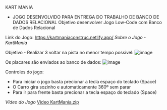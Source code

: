 KART MANIA

- JOGO DESENVOLVIDO PARA ENTREGA DO TRABALHO DE BANCO DE DADOS RELACIONAL
Objetivo desenvolver Jogo Low-Code com Banco de Dados Relacional

Link do Jogo: https://kartmaniaconstruc.netlify.app/
*Sobre o Jogo - KartMania*

Objetivo - Realizar 3 voltar na pista no menor tempo possivel:
![image](https://github.com/SrJhonson/KartMania/assets/101840801/3e309ae8-e55b-4fef-9761-dcc419c8c2dd)

Os placares são enviados ao banco de dados:
![image](https://github.com/SrJhonson/KartMania/assets/101840801/eada0c13-6873-455c-b755-0a4368b78c4d)

Controles do jogo:
- Para iniciar o jogo basta precionar a tecla espaço do teclado (Space)
- O Carro gira sozinho e automaticamente 360º sem parar
- Para ir para frente basta precionar a tecla espaço do teclado (Space)

*Vídeo do Jogo* 
[Video KartMania.zip](https://github.com/SrJhonson/KartMania/files/14813835/Video.KartMania.zip)

